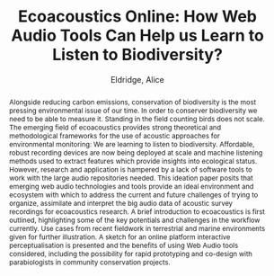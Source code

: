 ---
title: "Ecoacoustics Online: How Web Audio Tools Can Help us Learn to Listen to Biodiversity?"
abstract: "Alongside reducing carbon emissions, conservation of biodiversity is the most pressing environmental issue of our time. In order to conserver biodiversity we need to be able to measure it. Standing in the field counting birds does not scale. The emerging field of ecoacoustics provides strong theoretical and methodological frameworks for the use of acoustic approaches for environmental monitoring: We are learning to listen to biodiversity. Affordable, robust recording devices are now being deployed at scale and machine listening methods used to extract features which provide insights into ecological status. However, research and application is hampered by a lack of software tools to work with the large audio repositories needed. This ideation paper posits that emerging web audio technologies and tools provide an ideal environment and ecosystem with which to address the current and future challenges of trying to organize, assimilate and interpret the big audio data of acoustic survey recordings for ecoacoustics research. A brief introduction to ecoacoustics is first outlined, highlighting some of the key potentials and challenges in the workflow currently. Use cases from recent fieldwork in terrestrial and marine environments given for further illustration. A sketch for an online platform interactive perceptualisation is presented and the benefits of using Web Audio tools considered, including the possibility for rapid prototyping and co-design with parabiologists in community conservation projects."
address: "Trondheim"
booktitle: "Proceedings of the International Web Audio Conference 2019"
editor: "Xambó, Anna and Martín, Sara R. and Roma, Gerard"
month: "December"
publisher: "NTNU"
series: "WAC'19"
pages: ""
ID: "60"
author: "Eldridge, Alice"
webAuthor: "Alice Eldridge"
track: "Poster"
year: "2019"
tags: year2019
media: ""
pdflink: "/_data/papers/pdf/2019/2019_60.pdf"
ISSN: "2663-5844"
---